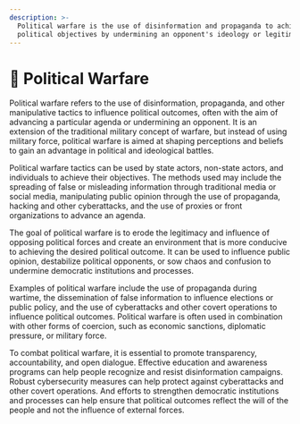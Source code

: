 ```yaml
---
description: >-
  Political warfare is the use of disinformation and propaganda to achieve
  political objectives by undermining an opponent's ideology or legitimacy.
---
```


# 🏨 Political Warfare

Political warfare refers to the use of disinformation, propaganda, and other manipulative tactics to influence political outcomes, often with the aim of advancing a particular agenda or undermining an opponent. It is an extension of the traditional military concept of warfare, but instead of using military force, political warfare is aimed at shaping perceptions and beliefs to gain an advantage in political and ideological battles.

Political warfare tactics can be used by state actors, non-state actors, and individuals to achieve their objectives. The methods used may include the spreading of false or misleading information through traditional media or social media, manipulating public opinion through the use of propaganda, hacking and other cyberattacks, and the use of proxies or front organizations to advance an agenda.

The goal of political warfare is to erode the legitimacy and influence of opposing political forces and create an environment that is more conducive to achieving the desired political outcome. It can be used to influence public opinion, destabilize political opponents, or sow chaos and confusion to undermine democratic institutions and processes.

Examples of political warfare include the use of propaganda during wartime, the dissemination of false information to influence elections or public policy, and the use of cyberattacks and other covert operations to influence political outcomes. Political warfare is often used in combination with other forms of coercion, such as economic sanctions, diplomatic pressure, or military force.

To combat political warfare, it is essential to promote transparency, accountability, and open dialogue. Effective education and awareness programs can help people recognize and resist disinformation campaigns. Robust cybersecurity measures can help protect against cyberattacks and other covert operations. And efforts to strengthen democratic institutions and processes can help ensure that political outcomes reflect the will of the people and not the influence of external forces.
